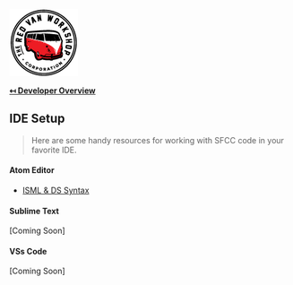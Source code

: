 ![Logo](img/logo.png "Logo")

**[↤ Developer Overview](../README.md)**

IDE Setup
---

> Here are some handy resources for working with SFCC code in your favorite IDE.

#### Atom Editor

* [ISML & DS Syntax](https://atom.io/packages/language-demandware)

#### Sublime Text

[Coming Soon]

#### VSs Code

[Coming Soon]

